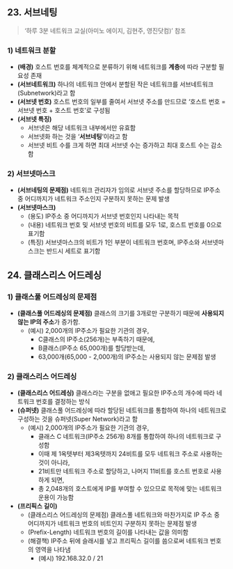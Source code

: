 
## 23\. 서브네팅

> ‘하루 3분 네트워크 교실(아미노 에이지, 김현주, 영진닷컴)’ 참조

### 1) 네트워크 분할

-   **(배경)** 호스트 번호를 체계적으로 분류하기 위해 네트워크를 **계층**에 따라 구분할 필요성 존재
-   **(서브네트워크)** 하나의 네트워크 안에서 분할된 작은 네트워크를 서브네트워크(Subnetwork)라고 함
-   **(서브넷 번호)** 호스트 번호의 일부를 줄여서 서브넷 주소를 만드므로 ‘호스트 번호 = 서브넷 번호 + 호스트 번호’로 구성됨
-   **(서브넷 특징)**
    -   서브넷은 해당 네트워크 내부에서만 유효함
    -   서브넷화 하는 것을 ‘**서브네팅**’이라고 함
    -   서브넷 비트 수를 크게 하면 최대 서브넷 수는 증가하고 최대 호스트 수는 감소함

### 2) 서브넷마스크

-   **(서브네팅의 문제점)** 네트워크 관리자가 임의로 서브넷 주소를 할당하므로 IP주소 중 어디까지가 네트워크 주소인지 구분하지 못하는 문제 발생
-   **(서브넷마스크)**
    -   (용도) IP주소 중 어디까지가 서브넷 번호인지 나타내는 목적
    -   (내용) 네트워크 번호 및 서브넷 번호의 비트를 모두 1로, 호스트 번호를 0으로 표기함
    -   (특징) 서브넷마스크의 비트가 1인 부분이 네트워크 번호며, IP주소와 서브넷마스크는 반드시 세트로 표기함

## 24\. 클래스리스 어드레싱

### 1) 클래스풀 어드레싱의 문제점

-   **(클래스풀 어드레싱의 문제점)** 클래스의 크기를 3개로만 구분하기 때문에 **사용되지 않는 IP의 주소**가 증가함.
    -   (예시) 2,000개의 IP주소가 필요한 기관의 경우,
        -   C클래스의 IP주소(256개)는 부족하기 때문에,
        -   B클래스(IP주소 65,000개)를 할당받는데,
        -   63,000개(65,000 - 2,000개)의 IP주소는 사용되지 않는 문제점 발생

### 2) 클래스리스 어드레싱

-   **(클래스리스 어드레싱)** 클래스라는 구분을 없애고 필요한 IP주소의 개수에 따라 네트워크 번호를 결정하는 방식
-   **(슈퍼넷)** 클래스풀 어드레싱에 따라 할당된 네트워크를 통합하여 하나의 네트워크로 구성하는 것을 슈퍼넷(Super Network)라고 함
    -   (예시) 2,000개의 IP주소가 필요한 기관의 경우,
        -   클래스 C 네트워크(IP주소 256개) 8개를 통합하여 하나의 네트워크로 구성함
        -   이때 제 1옥텟부터 제3옥텟까지 24비트를 모두 네트워크 주소로 사용하는 것이 아니라,
        -   21비트만 네트워크 주소로 할당하고, 나머지 11비트를 호스트 번호로 사용하게 되면,
        -   총 2,048개의 호스트에게 IP를 부여할 수 있으므로 목적에 맞는 네트워크 운용이 가능함
-   **(프리픽스 길이)**
    -   (클래스리스 어드레싱의 문제점) 클래스풀 네트워크와 마찬가지로 IP 주소 중 어디까지가 네트워크 번호의 비트인지 구분하지 못하는 문제점 발생
    -   (Prefix-Length) 네트워크 번호의 길이를 나타내는 값을 의미함
    -   (해결책) IP주소 뒤에 슬래시를 넣고 프리픽스 길이를 씀으로써 네트워크 번호의 영역을 나타냄
        -   (예시) 192.168.32.0 / 21
